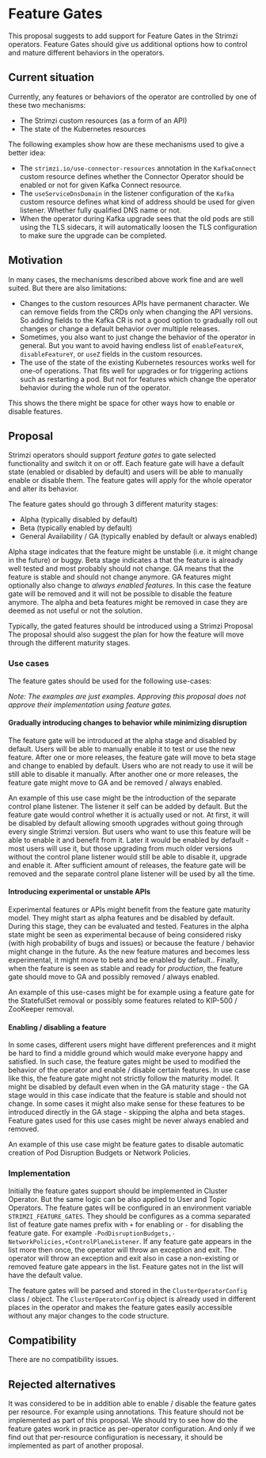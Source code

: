 # Feature Gates

This proposal suggests to add support for Feature Gates in the Strimzi operators.
Feature Gates should give us additional options how to control and mature different behaviors in the operators.

## Current situation

Currently, any features or behaviors of the operator are controlled by one of these two mechanisms:

* The Strimzi custom resources (as a form of an API)
* The state of the Kubernetes resources

The following examples show how are these mechanisms used to give a better idea:

* The `strimzi.io/use-connector-resources` annotation in the `KafkaConnect` custom resource defines whether the Connector Operator should be enabled or not for given Kafka Connect resource.
* The `useServiceDnsDomain` in the listener configuration of the `Kafka` custom resource defines what kind of address should be used for given listener.
  Whether fully qualified DNS name or not.
* When the operator during Kafka upgrade sees that the old pods are still using the TLS sidecars, it will automatically loosen the TLS configuration to make sure the upgrade can be completed.

## Motivation

In many cases, the mechanisms described above work fine and are well suited.
But there are also limitations:

* Changes to the custom resources APIs have permanent character.
  We can remove fields from the CRDs only when changing the API versions.
  So adding fields to the Kafka CR is not a good option to gradually roll out changes or change a default behavior over multiple releases.
* Sometimes, you also want to just change the behavior of the operator in general.
  But you want to avoid having endless list of `enableFeatureX`, `disableFeatureY`, or `useZ` fields in the custom resources.
* The use of the state of the existing Kubernetes resources works well for one-of operations.
  That fits well for upgrades or for triggering actions such as restarting a pod.
  But not for features which change the operator behavior during the whole run of the operator.

This shows the there might be space for other ways how to enable or disable features.

## Proposal

Strimzi operators should support _feature gates_ to gate selected functionality and switch it on or off.
Each feature gate will have a default state (enabled or disabled by default) and users will be able to manually enable or disable them.
The feature gates will apply for the whole operator and alter its behavior.

The feature gates should go through 3 different maturity stages:
* Alpha (typically disabled by default)
* Beta (typically enabled by default)
* General Availability / GA (typically enabled by default or always enabled)

Alpha stage indicates that the feature might be unstable (i.e. it might change in the future) or buggy.
Beta stage indicates a that the feature is already well tested and most probably should not change.
GA means that the feature is stable and should not change anymore.
GA features might optionally also change to _always enabled features_.
In this case the feature gate will be removed and it will not be possible to disable the feature anymore.
The alpha and beta features might be removed in case they are deemed as not useful or not the solution.

Typically, the gated features should be introduced using a Strimzi Proposal
The proposal should also suggest the plan for how the feature will move through the different maturity stages.

### Use cases 

The feature gates should be used for the following use-cases:

_Note: The examples are just examples. Approving this proposal does not approve their implementation using feature gates._

#### Gradually introducing changes to behavior while minimizing disruption

The feature gate will be introduced at the alpha stage and disabled by default.
Users will be able to manually enable it to test or use the new feature.
After one or more releases, the feature gate will move to beta stage and change to enabled by default.
Users who are not ready to use it will be still able to disable it manually.
After another one or more releases, the feature gate might move to GA and be removed / always enabled.

An example of this use case might be the introduction of the separate control plane listener.
The listener it self can be added by default.
But the feature gate would control whether it is actually used or not.
At first, it will be disabled by default allowing smooth upgrades without going through every single Strimzi version.
But users who want to use this feature will be able to enable it and benefit from it.
Later it would be enabled by default - most users will use it, but those upgrading from much older versions without the control plane listener would still be able to disable it, upgrade and enable it.
After sufficient amount of releases, the feature gate will be removed and the separate control plane listener will be used by all the time.

#### Introducing experimental or unstable APIs

Experimental features or APIs might benefit from the feature gate maturity model.
They might start as alpha features and be disabled by default.
During this stage, they can be evaluated and tested.
Features in the alpha state might be seen as experimental because of being considered risky (with high probability of bugs and issues) or because the feature / behavior might change in the future.
As the new feature matures and becomes less experimental, it might move to beta and be enabled by default..
Finally, when the feature is seen as stable and ready for _production_, the feature gate should move to GA and possibly removed / always enabled.

An example of this use-cases might be for example using a feature gate for the StatefulSet removal or possibly some features related to KIP-500 / ZooKeeper removal.

#### Enabling / disabling a feature

In some cases, different users might have different preferences and it might be hard to find a middle ground which would make everyone happy and satisfied.
In such case, the feature gates might be used to modified the behavior of the operator and enable / disable certain features.
In use case like this, the feature gate might not strictly follow the maturity model.
It might be disabled by default even when in the GA maturity stage - the GA stage would in this case indicate that the feature is stable and should not change.
In some cases it might also make sense for these features to be introduced directly in the GA stage - skipping the alpha and beta stages.
Feature gates used for this use cases might be never always enabled and removed.

An example of this use case might be feature gates to disable automatic creation of Pod Disruption Budgets or Network Policies.

### Implementation

Initially the feature gates support should be implemented in Cluster Operator.
But the same logic can be also applied to User and Topic Operators.
The feature gates will be configured in an environment variable `STRIMZI_FEATURE_GATES`.
They should be configures as a comma separated list of feature gate names prefix with `+` for enabling or `-` for disabling the feature gate.
For example `-PodDisruptionBudgets,-NetworkPolicies,+ControlPlaneListener`.
If any feature gate appears in the list more then once, the operator will throw an exception and exit.
The operator will throw an exception and exit also in case a non-existing or removed feature gate appears in the list.
Feature gates not in the list will have the default value.

The feature gates will be parsed and stored in the `ClusterOperatorConfig` class / object.
The `ClusterOperatorConfig` object is already used in different places in the operator and makes the feature gates easily accessible without any major changes to the code structure.

## Compatibility

There are no compatibility issues.

## Rejected alternatives

It was considered to be in addition able to enable / disable the feature gates per resource.
For example using annotations.
This feature should not be implemented as part of this proposal.
We should try to see how do the feature gates work in practice as per-operator configuration.
And only if we find out that per-resource configuration is necessary, it should be implemented as part of another proposal.
